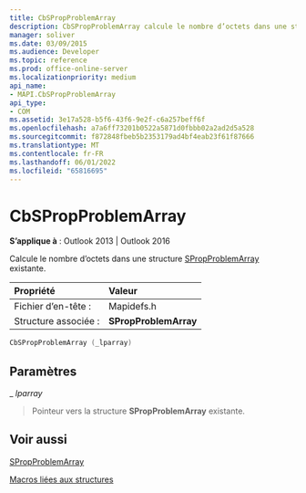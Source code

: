 ```yaml
---
title: CbSPropProblemArray
description: CbSPropProblemArray calcule le nombre d’octets dans une structure SPropProblemArray existante. Cet article décrit sa syntaxe et ses paramètres.
manager: soliver
ms.date: 03/09/2015
ms.audience: Developer
ms.topic: reference
ms.prod: office-online-server
ms.localizationpriority: medium
api_name:
- MAPI.CbSPropProblemArray
api_type:
- COM
ms.assetid: 3e17a528-b5f6-43f6-9e2f-c6a257beff6f
ms.openlocfilehash: a7a6ff73201b0522a5871d0fbbb02a2ad2d5a528
ms.sourcegitcommit: f872848fbeb5b2353179ad4bf4eab23f61f87666
ms.translationtype: MT
ms.contentlocale: fr-FR
ms.lasthandoff: 06/01/2022
ms.locfileid: "65816695"
---
```

# <a name="cbspropproblemarray"></a>CbSPropProblemArray

  
  
**S’applique à** : Outlook 2013 | Outlook 2016 
  
Calcule le nombre d’octets dans une structure [SPropProblemArray](spropproblemarray.md) existante. 
  
|Propriété |Valeur |
|:-----|:-----|
|Fichier d’en-tête :  <br/> |Mapidefs.h  <br/> |
|Structure associée :  <br/> |**SPropProblemArray** <br/> |
   
```cpp
CbSPropProblemArray (_lparray)
```

## <a name="parameters"></a>Paramètres

 _ _lparray_
  
> Pointeur vers la structure **SPropProblemArray** existante. 
    
## <a name="see-also"></a>Voir aussi



[SPropProblemArray](spropproblemarray.md)


[Macros liées aux structures](macros-related-to-structures.md)

